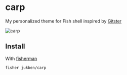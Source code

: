 # carp

My personalized theme for Fish shell inspired by [Gitster](https://github.com/robbyrussell/oh-my-zsh/wiki/External-themes#gitster)

![carp]

## Install

With [fisherman]

```
fisher jukben/carp
```

[fisherman]: https://github.com/fisherman/fisherman
[carp]: https://cloud.githubusercontent.com/assets/8317250/13661599/777665a2-e6d7-11e5-9078-eae115fa140a.png
